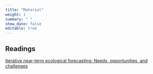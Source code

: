 ```yaml
---
title: "Material"
weight: 1
summary: " "
show_date: false
editable: true
---
```


## Readings

[Iterative near-term ecological forecasting: Needs, opportunities, and challenges](https://doi.org/10.1073/pnas.1710231115)